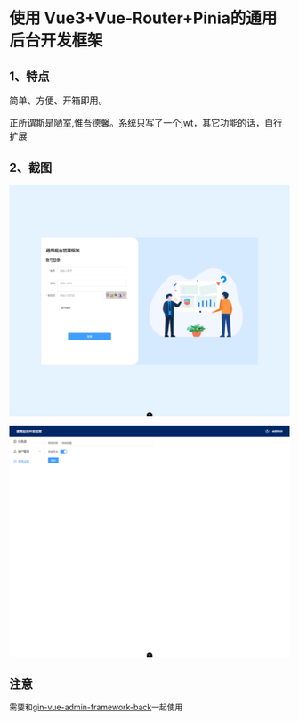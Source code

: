 # 使用 Vue3+Vue-Router+Pinia的通用后台开发框架
## 1、特点
<p style="font-size: 16px">简单、方便、开箱即用。</p>
<p style="font-size: 16px">正所谓斯是陋室,惟吾德馨。系统只写了一个jwt，其它功能的话，自行扩展</p>

## 2、截图
<img src="./screemshot/img1.png" alt="登录页面" />

![系统设置](screemshot/img2.png)

## 注意
需要和[gin-vue-admin-framework-back](https://github.com/catcatpro/gin-vue-admin-framework-back)一起使用